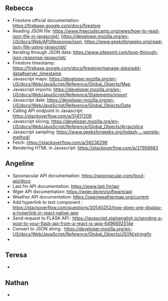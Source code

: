 ## Rebecca
- Firestore official documentation: https://firebase.google.com/docs/firestore
- Reading JSON file: https://www.freecodecamp.org/news/how-to-read-json-file-in-javascript/, https://developer.mozilla.org/en-US/docs/Web/API/Response/json, https://www.geeksforgeeks.org/read-json-file-using-javascript/
- Iterating through JSON data: https://www.sitepoint.com/loop-through-json-response-javascript/
- Firestore timestamp: https://firebase.google.com/docs/firestore/manage-data/add-data#server_timestamp
- Javascript maps: https://developer.mozilla.org/en-US/docs/Web/JavaScript/Reference/Global_Objects/Map
- Javascript imports: https://developer.mozilla.org/en-US/docs/Web/JavaScript/Reference/Statements/import
- Javascript date: https://developer.mozilla.org/en-US/docs/Web/JavaScript/Reference/Global_Objects/Date
- Calling API endpoint in Javascript: https://stackoverflow.com/a/51417209
- Javascript slicing; https://developer.mozilla.org/en-US/docs/Web/JavaScript/Reference/Global_Objects/Array/slice
- Javascript sampling: https://www.geeksforgeeks.org/lodash-_-sample-method/
- Fetch: https://stackoverflow.com/a/38236296
- Rendering HTML in Javascript: https://stackoverflow.com/a/27958683

## Angeline
- Spoonacular API documentation: https://spoonacular.com/food-api/docs
- Last.fm API documentation: https://www.last.fm/api
- Wger API documentation: https://wger.de/en/software/api
- Weather API documentation: https://openweathermap.org/current
- Add hyperlink to text component : https://stackoverflow.com/questions/30540252/how-does-one-display-a-hyperlink-in-react-native-app
- Send request to FLASK API : https://javascript.plainenglish.io/sending-a-post-to-your-flask-api-from-a-react-js-app-6496692514e
- Convert to JSON string : https://developer.mozilla.org/en-US/docs/Web/JavaScript/Reference/Global_Objects/JSON/stringify
- 

## Teresa
- 

## Nathan
- 

